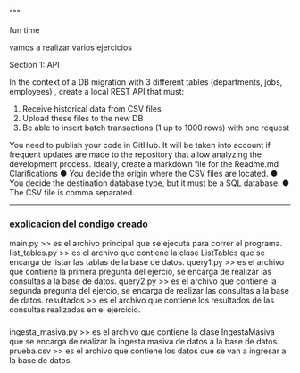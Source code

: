 """

fun time

vamos a realizar varios ejercicios 


Section 1: API

In the context of a DB migration with 3 different tables (departments, jobs, employees) , create
a local REST API that must:

1. Receive historical data from CSV files
2. Upload these files to the new DB
3. Be able to insert batch transactions (1 up to 1000 rows) with one request

You need to publish your code in GitHub. It will be taken into account if frequent updates are
made to the repository that allow analyzing the development process. Ideally, create a
markdown file for the Readme.md
Clarifications
● You decide the origin where the CSV files are located.
● You decide the destination database type, but it must be a SQL database.
● The CSV file is comma separated.

------

### explicacion del condigo creado ###

main.py >> es el archivo principal que se ejecuta para correr el programa.
list_tables.py >> es el archivo que contiene la clase ListTables que se encarga de listar las tablas de la base de datos.
query1.py >> es el archivo que contiene la primera pregunta del ejercio,  se encarga de realizar las consultas a la base de datos.
query2.py >> es el archivo que contiene la segunda pregunta del ejercio,  se encarga de realizar las consultas a la base de datos.
resultados >> es el archivo que contiene los resultados de las consultas realizadas en el ejercicio.
###
ingesta_masiva.py >> es el archivo que contiene la clase IngestaMasiva que se encarga de realizar la ingesta masiva de datos a la base de datos.
prueba.csv >> es el archivo que contiene los datos que se van a ingresar a la base de datos.